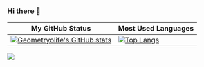 ### Hi there 👋

<!--
**geometryolife/geometryolife** is a ✨ _special_ ✨ repository because its `README.md` (this file) appears on your GitHub profile.

Here are some ideas to get you started:

- 🔭 I’m currently working on ...
- 🌱 I’m currently learning ...
- 👯 I’m looking to collaborate on ...
- 🤔 I’m looking for help with ...
- 💬 Ask me about ...
- 📫 How to reach me: ...
- 😄 Pronouns: ...
- ⚡ Fun fact: ...
-->

| My GitHub Status                                                                                                                                                     | Most Used Languages                                                                                                                          |
|----------------------------------------------------------------------------------------------------------------------------------------------------------------------|----------------------------------------------------------------------------------------------------------------------------------------------|
| [![Geometryolife's GitHub stats](https://github-readme-stats.vercel.app/api?username=geometryolife&show_icons=true&theme=dracula)](https://github.com/geometryolife) | [![Top Langs](https://github-readme-stats.vercel.app/api/top-langs/?username=geometryolife&theme=onedark)](https://github.com/geometryolife) |

![](https://github-profile-summary-cards.vercel.app/api/cards/profile-details?username=geometryolife&theme=dracula)
